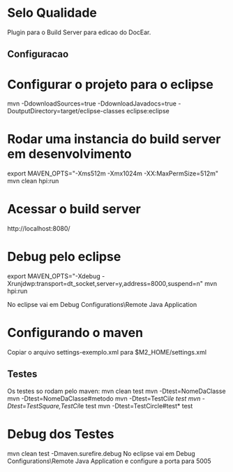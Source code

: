 Selo Qualidade
==============

Plugin para o Build Server para edicao do DocEar.


Configuracao
------------

# Configurar o projeto para o eclipse
mvn -DdownloadSources=true -DdownloadJavadocs=true -DoutputDirectory=target/eclipse-classes eclipse:eclipse

# Rodar uma instancia do build server em desenvolvimento
export MAVEN_OPTS="-Xms512m -Xmx1024m -XX:MaxPermSize=512m"
mvn clean hpi:run

# Acessar o build server
http://localhost:8080/

# Debug pelo eclipse
export MAVEN_OPTS="-Xdebug -Xrunjdwp:transport=dt_socket,server=y,address=8000,suspend=n"
mvn hpi:run

No eclipse vai em Debug Configurations\Remote Java Application

# Configurando o maven
Copiar o arquivo settings-exemplo.xml para $M2_HOME/settings.xml

Testes
------

Os testes so rodam pelo maven:
mvn clean test
mvn -Dtest=NomeDaClasse
mvn -Dtest=NomeDaClasse#metodo
mvn -Dtest=TestCi*le test
mvn -Dtest=TestSquare,TestCi*le test
mvn -Dtest=TestCircle#test* test

# Debug dos Testes
mvn clean test -Dmaven.surefire.debug
No eclipse vai em Debug Configurations\Remote Java Application e configure a porta para 5005

